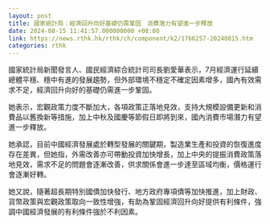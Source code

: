 ```yaml
---
layout: post
title: 國家統計局：經濟回升向好基礎仍需鞏固　消費潛力有望進一步釋放
date: 2024-08-15 11:41:57.000000000 +08:00
link: https://news.rthk.hk/rthk/ch/component/k2/1766257-20240815.htm
categories: rthk
---
```


國家統計局新聞發言人、國民經濟綜合統計司司長劉愛華表示，7月經濟運行延續總體平穩、穩中有進的發展趨勢，但外部環境不穩定不確定因素增多，國內有效需求不足，經濟回升向好的基礎仍需進一步鞏固。

她表示，宏觀政策力度不斷加大，各項政策正落地見效，支持大規模設備更新和消費品以舊換新等措施，加上中秋及國慶等節假日即將到來，國內消費市場潛力有望進一步釋放。

她承認，目前中國經濟發展處於轉型發展的關鍵期，製造業生產和投資的恢復進度存在差異，但她指，外需改善亦可帶動投資加快增長，加上中央的提振消費政策落地見效，需求不足的問題會逐漸改善，供求關係會進一步達至區域均衡，價格運行會逐漸好轉。

她又說，隨著超長期特別國債加快發行、地方政府專項債等加快推進，加上財政、貨幣政策與宏觀政策取向一致性增強，有助為鞏固經濟回升向好提供有利條件，強調中國經濟發展的有利條件強於不利因素。

